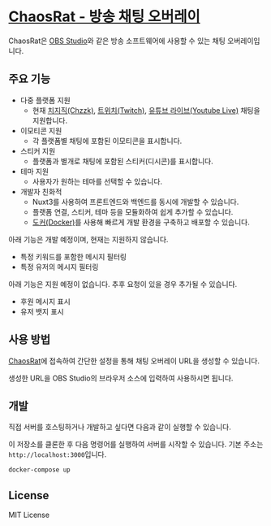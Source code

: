 # [ChaosRat - 방송 채팅 오버레이](https://chaosrat.update.sh/)

ChaosRat은 [OBS Studio](https://obsproject.com/)와 같은 방송 소프트웨어에 사용할 수 있는 채팅 오버레이입니다.

## 주요 기능

- 다중 플랫폼 지원
  - 현재 [치지직(Chzzk)](https://chzzk.naver.com/), [트위치(Twitch)](https://www.twitch.tv/), [유튜브 라이브(Youtube Live)](https://www.youtube.com/live) 채팅을 지원합니다.
- 이모티콘 지원
  - 각 플랫폼별 채팅에 포함된 이모티콘을 표시합니다.
- 스티커 지원
  - 플랫폼과 별개로 채팅에 포함된 스티커(디시콘)를 표시합니다.
- 테마 지원
  - 사용자가 원하는 테마를 선택할 수 있습니다.
- 개발자 친화적
  - Nuxt3를 사용하여 프론트엔드와 백엔드를 동시에 개발할 수 있습니다.
  - 플랫폼 연결, 스티커, 테마 등을 모듈화하여 쉽게 추가할 수 있습니다.
  - [도커(Docker)](https://www.docker.com/)를 사용해 빠르게 개발 환경을 구축하고 배포할 수 있습니다.

아래 기능은 개발 예정이며, 현재는 지원하지 않습니다.

- 특정 키워드를 포함한 메시지 필터링
- 특정 유저의 메시지 필터링

아래 기능은 지원 예정이 없습니다. 추후 요청이 있을 경우 추가될 수 있습니다.

- 후원 메시지 표시
- 유저 뱃지 표시

## 사용 방법

[ChaosRat](https://chaosrat.update.sh/)에 접속하여 간단한 설정을 통해 채팅 오버레이 URL을 생성할 수 있습니다.

생성한 URL을 OBS Studio의 브라우저 소스에 입력하여 사용하시면 됩니다.

## 개발

직접 서버를 호스팅하거나 개발하고 싶다면 다음과 같이 실행할 수 있습니다.

이 저장소를 클론한 후 다음 명령어를 실행하여 서버를 시작할 수 있습니다.
기본 주소는 `http://localhost:3000`입니다.

```bash
docker-compose up
```

## License

MIT License
